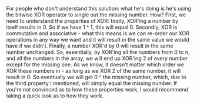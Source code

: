 For people who don't understand this solution: what he's doing is he's using the bitwise XOR operator to single out the missing number. How? First, we need to understand the properties of XOR: firstly, XOR'ing a number by itself results in 0. So if we have 1 ^ 1, this will equal 0. Secondly, XOR is commutative and associative - what this means is we can re-order our XOR operations in any way we want and it will result in the same value we would have if we didn't. Finally, a number XOR'd by 0 will result in the same number unchanged. So, essentially, by XOR'ing all the numbers from 0 to n, and all the numbers in the array, we will end up XOR'ing 2 of every number except for the missing one. As we know, it doesn't matter which order we XOR these numbers in - as long as we XOR 2 of the same number, it will result in 0. So eventually we will get 0 ^ the missing number, which, due to the third property I mentioned, will simply equal the missing number. If you're not convinced as to how these properties work, I would recommend taking a quick look as to how they work.